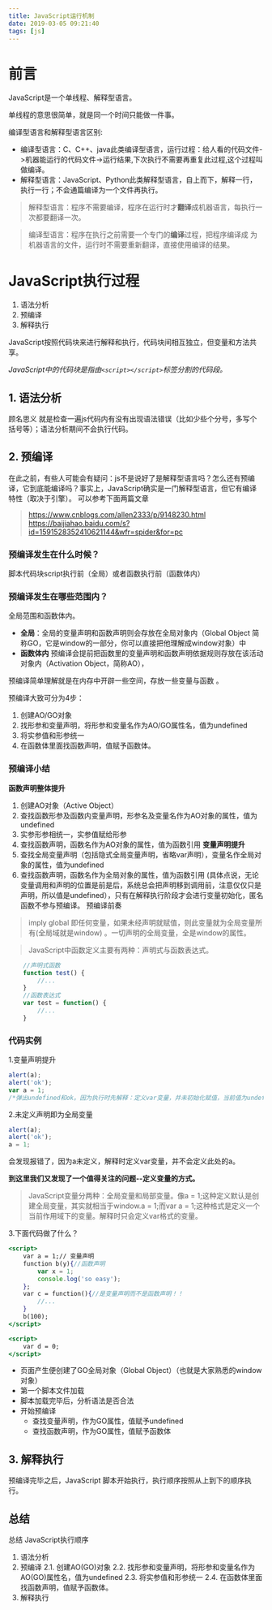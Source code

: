 ```yaml
---
title: JavaScript运行机制
date: 2019-03-05 09:21:40
tags: [js]
---
```

# 前言
JavaScript是一个单线程、解释型语言。

单线程的意思很简单，就是同一个时间只能做一件事。

编译型语言和解释型语言区别:
- 编译型语言：C、C++、java此类编译型语言，运行过程：给人看的代码文件->机器能运行的代码文件->运行结果,下次执行不需要再重复此过程,这个过程叫做编译。
- 解释型语言：JavaScript、Python此类解释型语言，自上而下，解释一行，执行一行；不会通篇编译为一个文件再执行。

> 解释型语言：程序不需要编译，程序在运行时才**翻译**成机器语言，每执行一次都要翻译一次。

> 编译型语言：程序在执行之前需要一个专门的**编译**过程，把程序编译成 为机器语言的文件，运行时不需要重新翻译，直接使用编译的结果。


# JavaScript执行过程

1. 语法分析
2. 预编译
3. 解释执行

JavaScript按照代码块来进行解释和执行，代码块间相互独立，但变量和方法共享。

*JavaScript中的代码块是指由`<script></script>`标签分割的代码段。*

## 1. 语法分析
顾名思义 就是检查一遍js代码内有没有出现语法错误（比如少些个分号，多写个括号等）；语法分析期间不会执行代码。

## 2. 预编译
在此之前，有些人可能会有疑问：js不是说好了是解释型语言吗？怎么还有预编译，它到底能编译吗？事实上，JavaScript确实是一门解释型语言，但它有编译特性（取决于引擎）。
可以参考下面两篇文章
> https://www.cnblogs.com/allen2333/p/9148230.html
> https://baijiahao.baidu.com/s?id=1591528352410621144&wfr=spider&for=pc

### 预编译发生在什么时候？
脚本代码块script执行前（全局）或者函数执行前（函数体内）

### 预编译发生在哪些范围内？
全局范围和函数体内。

- **全局**：全局的变量声明和函数声明则会存放在全局对象内（Global Object 简称GO，它是window的一部分，你可以直接把他理解成window对象）中
- **函数体内**
预编译会提前把函数里的变量声明和函数声明依据规则存放在该活动对象内（Activation Object，简称AO），

预编译简单理解就是在内存中开辟一些空间，存放一些变量与函数 。

预编译大致可分为4步：

1. 创建AO/GO对象
2. 找形参和变量声明，将形参和变量名作为AO/GO属性名，值为undefined
3. 将实参值和形参统一
4. 在函数体里面找函数声明，值赋予函数体。

### 预编译小结

**函数声明整体提升** 
1. 创建AO对象（Active Object）
2. 查找函数形参及函数内变量声明，形参名及变量名作为AO对象的属性，值为undefined
3. 实参形参相统一，实参值赋给形参
4. 查找函数声明，函数名作为AO对象的属性，值为函数引用
**变量声明提升** 
1. 查找全局变量声明（包括隐式全局变量声明，省略var声明），变量名作全局对象的属性，值为undefined
3. 查找函数声明，函数名作为全局对象的属性，值为函数引用
(具体点说，无论变量调用和声明的位置是前是后，系统总会把声明移到调用前，注意仅仅只是声明，所以值是undefined），只有在解释执行阶段才会进行变量初始化，匿名函数不参与预编译。
预编译前奏

> imply global 即任何变量，如果未经声明就赋值，则此变量就为全局变量所有(全局域就是window) 。一切声明的全局变量，全是window的属性。

> JavaScript中函数定义主要有两种：声明式与函数表达式。

```jsx
    //声明式函数
    function test() {
        //...
    }
    //函数表达式
    var test = function() {
        //...
    }
```
### 代码实例

1.变量声明提升
```jsx
alert(a);
alert('ok');
var a = 1;
/*弹出undefined和ok。因为执行时先解释：定义var变量，并未初始化赋值，当前值为undefined。*/
```

2.未定义声明即为全局变量
```jsx
alert(a);
alert('ok');
a = 1;
```
会发现报错了，因为a未定义，解释时定义var变量，并不会定义此处的a。

**到这里我们又发现了一个值得关注的问题--定义变量的方式。**

> JavaScript变量分两种：全局变量和局部变量。像a = 1;这种定义默认是创建全局变量，其实就相当于window.a = 1;而var a = 1;这种格式是定义一个当前作用域下的变量。解释时只会定义var格式的变量。

3.下面代码做了什么？
```jsx
<script>
    var a = 1;// 变量声明
    function b(y){//函数声明
        var x = 1;
        console.log('so easy');
    };
    var c = function(){//是变量声明而不是函数声明！！
        //...
    }
    b(100);
</script>

<script>
    var d = 0;
</script>
```
- 页面产生便创建了GO全局对象（Global Object）（也就是大家熟悉的window对象）
- 第一个脚本文件加载
- 脚本加载完毕后，分析语法是否合法
- 开始预编译
   - 查找变量声明，作为GO属性，值赋予undefined
   - 查找函数声明，作为GO属性，值赋予函数体

## 3. 解释执行
预编译完毕之后，JavaScript 脚本开始执行，执行顺序按照从上到下的顺序执行。

## 总结
总结
JavaScript执行顺序

1. 语法分析
2. 预编译
2.1. 创建AO(GO)对象
2.2. 找形参和变量声明，将形参和变量名作为AO(GO)属性名，值为undefined
2.3. 将实参值和形参统一
2.4. 在函数体里面找函数声明，值赋予函数体。
3. 解释执行


